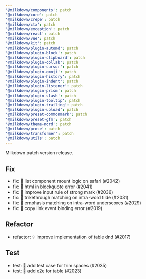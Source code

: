 ```yaml
---
'@milkdown/components': patch
'@milkdown/core': patch
'@milkdown/crepe': patch
'@milkdown/ctx': patch
'@milkdown/exception': patch
'@milkdown/react': patch
'@milkdown/vue': patch
'@milkdown/kit': patch
'@milkdown/plugin-automd': patch
'@milkdown/plugin-block': patch
'@milkdown/plugin-clipboard': patch
'@milkdown/plugin-collab': patch
'@milkdown/plugin-cursor': patch
'@milkdown/plugin-emoji': patch
'@milkdown/plugin-history': patch
'@milkdown/plugin-indent': patch
'@milkdown/plugin-listener': patch
'@milkdown/plugin-prism': patch
'@milkdown/plugin-slash': patch
'@milkdown/plugin-tooltip': patch
'@milkdown/plugin-trailing': patch
'@milkdown/plugin-upload': patch
'@milkdown/preset-commonmark': patch
'@milkdown/preset-gfm': patch
'@milkdown/theme-nord': patch
'@milkdown/prose': patch
'@milkdown/transformer': patch
'@milkdown/utils': patch
---
```


Milkdown patch version release.

## Fix

- fix: 🐛 list component mount logic on safari (#2042)
- fix: 🐛 html in blockquote error (#2041)
- fix: 🐛 improve input rule of strong mark (#2036)
- fix: 🐛 trikethrough matching on intra-word tilde (#2031)
- fix: 🐛 emphasis matching on intra-word underscores (#2029)
- fix: 🐛 copy link event binding error (#2019)

## Refactor

- refactor: 💡 improve implementation of table dnd (#2017)

## Test

- test: 💍 add test case for trim spaces (#2035)
- test: 💍 add e2e for table (#2023)
